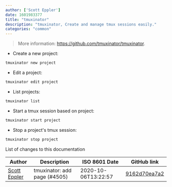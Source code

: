 ```yaml
---
author: ['Scott Eppler']
date: 1601983377
title: "tmuxinator"
description: "tmuxinator, Create and manage tmux sessions easily."
categories: "common"
---
```

> More information: <https://github.com/tmuxinator/tmuxinator>.

- Create a new project:

```bash
tmuxinator new project
```

- Edit a project:

```bash
tmuxinator edit project
```

- List projects:

```bash
tmuxinator list
```

- Start a tmux session based on project:

```bash
tmuxinator start project
```

- Stop a project's tmux session:

```bash
tmuxinator stop project
```
List of changes to this documentation


Author | Description | ISO 8601 Date | GitHub link
------|-----|-----|-----
[Scott Eppler](mailto:k.scott.eppler@gmail.com) | tmuxinator: add page (#4505) | 2020-10-06T13:22:57 | [9162d70ea7a2](https://github.com/tldr-pages/tldr/commit/9162d70ea7a2c7c4af9a8bf05c868d64a3505242)

